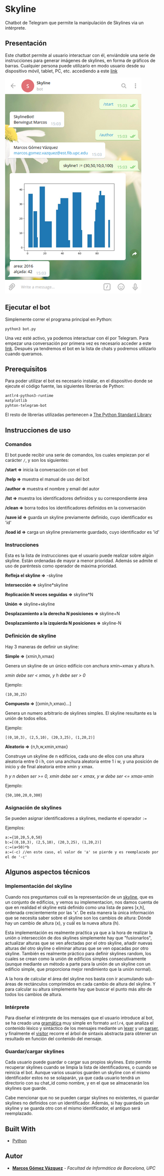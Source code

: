# Skyline

Chatbot de Telegram que permite la manipulación de Skylines via un intérprete.

## Presentación

Este chatbot permite al usuario interactuar con él, enviándole una serie de instrucciones para generar imágenes de skylines, en forma de gráficos de barras. Cualquier persona puede utilizarlo en modo usuario desde su dispositivo móvil, tablet, PC, etc. accediendo a este [link](http://t.me/skyline_marcos_bot)

![Ejemplo de chat](ejemplo_chat.png)

## Ejecutar el bot

Simplemente correr el programa principal en Python:
```
python3 bot.py
```
Una vez esté activo, ya podemos interactuar con él por Telegram. Para empezar una conversación por primera vez es necesario acceder a este [link](http://t.me/skyline_marcos_bot). Después ya tendremos el bot en la lista de chats y podremos utilizarlo cuando queramos.

## Prerequisitos

Para poder utilizar el bot es necesario instalar, en el dispositivo donde se ejecute el código fuente, las siguientes librerías de Python:

```
antlr4-python3-runtime
matplotlib
pyhton-telegram-bot
```
El resto de librerías utilizadas pertenecen a [The Python Standard Library](https://docs.python.org/3/library/)

## Instrucciones de uso

### Comandos

El bot puede recibir una serie de comandos, los cuales empiezan por el carácter `/`, y son los siguientes:


  **/start   =>** inicia la conversación con el bot

  **/help    =>** muestra el manual de uso del bot

  **/author  =>** muestra el nombre y email del autor

  **/lst     =>** muestra los identificadores definidos y su correspondiente área

  **/clean   =>** borra todos los identificadores definidos en la conversación

  **/save id =>** guarda un skyline previamente definido, cuyo identificador es 'id'

  **/load id =>** carga un skyline previamente guardado, cuyo identificador es 'id'


### Instrucciones

Esta es la lista de instrucciones que el usuario puede realizar sobre algún skyline. Están ordenadas de mayor a menor prioridad.
Además se admite el uso de paréntesis como operador de máxima prioridad.

  **Refleja el skyline =>** -skyline

  **Intersección =>** skyline\*skyline

  **Replicación N veces seguidas =>** skyline\*N

  **Unión =>** skyline+skyline

  **Desplazamiento a la derecha N posiciones =>** skyline+N

  **Desplazamiento a la izquierda N posiciones =>** skyline-N

### Definición de skyline

Hay 3 maneras de definir un skyline:

**Simple =>** (xmin,h,xmax)

Genera un skyline de un único edificio con anchura xmin~xmax y altura h.

*xmin debe ser < xmax, y h debe ser > 0*

Ejemplo:

```
(10,30,25)
```

**Compuesto =>** [(xmin,h,xmax)...]

Genera un numero arbitrario de skylines simples. El skyline resultante es la unión de todos ellos.

Ejemplo:

```
[(0,10,3), (2,5,10), (20,3,25), (1,20,2)]
```

**Aleatorio =>** {n,h,w,xmin,xmax}

Construye un skyline de n edificios, cada uno de ellos con una altura aleatoria entre 0 i h, con una anchura aleatoria entre 1 i w, y una posición de inicio y de final aleatoria entre xmin y xmax.

*h y n deben ser >= 0, xmin debe ser < xmax, y w debe ser <= xmax-xmin*

Ejemplo:

```
{50,100,20,0,300}
```

### Asignación de skylines
Se pueden asignar identificadores a skylines, mediante el operador `:=`

Ejemplos:

```
a:={10,20,5,0,50}
b:=[(0,10,3), (2,5,10), (20,3,25), (1,20,2)]
c:=(a+50)*b
a:=(-c) //en este caso, el valor de 'a' se pierde y es reemplazado por el de '-c'
```

## Algunos aspectos técnicos

### Implementación del skyline

Cuando nos preguntamos cuál es la representación de un [skyline](skyline.py), que es un conjunto de edificios, y vemos su implementacion, nos damos cuenta de que en realidad el skyline está definido como una lista de pares [x,h], ordenada crecientemente por las 'x'. De esta manera la única información que se necesita saber sobre el skyline son los cambios de altura: Dónde hay un cambio de altura (x), y cuál es la nueva altura (h).

Esta implementación es realmente praćtica ya que a la hora de realizar la unión o intersección de dos skylines simplemente hay que "fusionarlos", actualizar alturas que se ven afectadas por el otro skyline, añadir nuevas alturas del otro skyline o eliminar alturas que se ven opacadas por otro skyline. También es realmente práctico para definir skylines random, los cuales se crean como la unión de edificios simples consecutivamente (aunque mediante un método a parte para la unión de un skyline con un edificio simple, que proporciona mejor rendimiento que la unión normal).

A la hora de calcular el área del skyline nos basta con ir acumulando sub-áreas de rectánculos comprimidos en cada cambio de altura del skyline. Y para calcular su altura simplemente hay que buscar el punto más alto de todos los cambios de altura.

### Intérprete

Para diseñar el intérprete de los mensajes que el usuario introduce al bot, se ha creado una [gramática](cl/Skyline.g) muy simple en formato `antlr4`, que analiza el contenido léxico y sintáctico de los mensajes mediante un [lexer](SkylineLexer.py) y un [parser](cl/SkylineParser.py), y finalmente el [visitor](cl/SkylineVisitor.py) recorre el árbol de sintaxis abstracta para obtener un resultado en función del contenido del mensaje.

### Guardar/cargar skylines

Cada usuario puede guardar o cargar sus propios skylines. Esto permite recuperar skylines cuando se limpia la lista de identificadores, o cuando se reinicia el bot. Aunque varios usuarios guarden un skyline con el mismo identificador estos no se solaparán, ya que cada usuario tendrá un directorio con su chat_id como nombre, y en el que se almacenarán los skylines que guarde.

Cabe mencionar que no se pueden cargar skylines no existentes, ni guardar skylines no definidos con un identificador. Además, si hay guardado un skyline y se guarda otro con el mismo identificador, el antiguo será reemplazado.

## Built With

* [Python](https://www.python.org/)

## Autor

* [**Marcos Gómez Vázquez**](https://github.com/kradow99/) - *Facultad de Informática de Barcelona, UPC*

